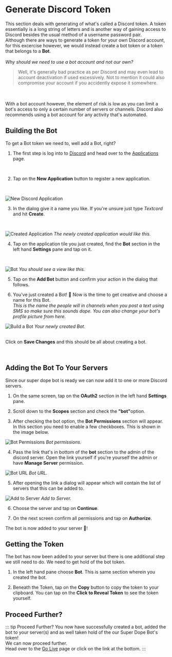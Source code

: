 # Generate Discord Token

This section deals with generating of what's called a Discord token. A token essentially is a long string of letters and is another way of gaining access to Discord besides the usual method of a username password pair. 
<br />
Although there are ways to generate a token for your own Discord account, for this excercise however, we would instead create a bot token or a token that belongs to a **Bot**. 
<br />
<br />
*Why should we need to use a bot account and not our own?*
> Well, it's generally bad practice as per Discord and may even lead to account deactivation if used excessively. Not to mention it could also compromise your account if you accidently expose it somewhere. 
<br />
<br />
With a bot account however, the element of risk is low as you can limit a bot's access to only a certain number of servers or channels. Discord also recommends using a bot account for any activity that's automated.


## Building the Bot
To get a Bot token we need to, well add a Bot, right?
1. The first step is log into to [Discord](https://discordapp.com) and head over to the [Applications](https://discordapp.com/developers/applications) page.
<br />

2. Tap on the **New Application** button to register a new application.
<br />

![New Discord Application](/discord-1.png)

3. In the dialog give it a name you like. If you're unsure just type *Textcord* and hit **Create**.
<br />

![Created Application](/discord-2.png)
*The newly created application would like this.*
<br />

4. Tap on the application tile you just created, find the **Bot** section in the left hand **Settings** pane and tap on it. 
<br />

![Bot](/discord-3.png)
*You should see a view like this.*
<br />

5. Tap on the **Add Bot** button and confirm your action in the dialog that follows.

6. You've just created a Bot! 🎉 Now is the time to get creative and choose a name for this Bot. 
<br /> *This is the name the people will in channels when you post a text using SMS so make sure this sounds dope. You can also change your bot's profile picture from here.* 

![Build a Bot](/discord-4.png)
*Your newly created Bot.*

<br /> Click on **Save Changes** and this should be all about creating a bot.

<br />

## Adding the Bot To Your Servers
Since our super dope bot is ready we can now add it to one or more Discord servers.

1. On the same screen, tap on the <b>OAuth2</b> section in the left hand **Settings** pane. 

2. Scroll down to the <b>Scopes</b> section and check the <b>"bot"</b>option. 

3. After checking the bot option, the <b>Bot Permissions</b> section will appear. In this section you need to enable a few checkboxes. This is shown in the image below.

![Bot Permissions](/discord-5.png)
*Bot permissions.*

4. Pass the link that's in bottom of the <b>bot</b> section to the admin of the discord server. Open the link yourself if you're yourself the admin or have <b>Manage Server</b> permission. 

![Bot URL](/discord-6.png)
*Bot URL.*

5. After opening the link a dialog will appear which will contain the list of servers that this can be added to. 

![Add to Server](/discord-7.png)
*Add to Server.*

6. Choose the server and tap on <b>Continue</b>. 

7. On the next screen confirm all permissions and tap on <b>Authorize</b>.

The bot is now added to your server 🎉!

## Getting the Token
The bot has now been added to your server but there is one additional step we still need to do. We need to get hold of the bot token.


1. In the left hand pane choose <b>Bot</b>. This is same section wherein you created the bot.

2. Beneath the Token, tap on the <b>Copy</b> button to copy the token to your clipboard. You can tap on the <b>Click to Reveal Token</b> to see the token yourself.

## Proceed Further?
::: tip Proceed Further?
You now have successfully created a bot, added the bot to your server(s) and as well taken hold of the our Super Dope Bot's token! 
<br />
We can now proceed further.
<br />
Head over to the [Go Live](/deploy/) page or click on the link at the bottom.
:::
